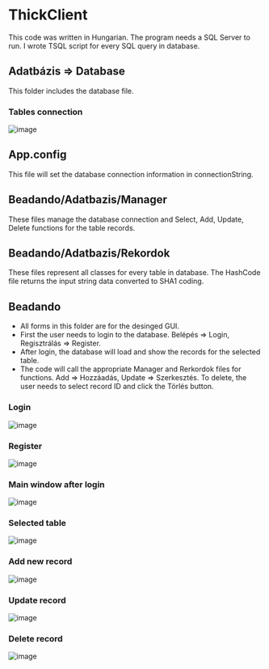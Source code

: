 # ThickClient
This code was written in Hungarian. The program needs a SQL Server to run. I wrote TSQL script for every SQL query in database.

## Adatbázis => Database
This folder includes the database file.

### Tables connection
![image](https://github.com/scktom/ThickClient/assets/23421135/6e019313-6945-41b4-b79d-6c7c969462cb)

## App.config
This file will set the database connection information in connectionString.

## Beadando/Adatbazis/Manager
These files manage the database connection and Select, Add, Update, Delete functions for the table records.

## Beadando/Adatbazis/Rekordok
These files represent all classes for every table in database. The HashCode file returns the input string data converted to SHA1 coding.

## Beadando
* All forms in this folder are for the desinged GUI.
* First the user needs to login to the database. Belépés => Login, Regisztrálás => Register.
* After login, the database will load and show the records for the selected table.
* The code will call the appropriate Manager and Rerkordok files for functions. Add => Hozzáadás, Update => Szerkesztés. To delete, the user needs to select record ID and click the Törlés button.

### Login
![image](https://github.com/scktom/ThickClient/assets/23421135/991d762c-6966-4e4c-ad49-f0238a79d258)

### Register
![image](https://github.com/scktom/ThickClient/assets/23421135/04133806-1e9d-4645-9c47-a38480f4e79f)

### Main window after login
![image](https://github.com/scktom/ThickClient/assets/23421135/b26d1cc0-6079-48ad-bae0-631a813b8790)

### Selected table
![image](https://github.com/scktom/ThickClient/assets/23421135/294815f1-1b05-4ff3-b4f2-0a9406524234)

### Add new record
![image](https://github.com/scktom/ThickClient/assets/23421135/0d666656-7d17-4090-95b2-894e4038148b)

### Update record
![image](https://github.com/scktom/ThickClient/assets/23421135/e75028a7-3bad-4608-906b-184dae3b5c23)

### Delete record
![image](https://github.com/scktom/ThickClient/assets/23421135/93075555-23ab-49f5-b6e0-81ef6ac4b202)
